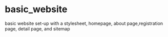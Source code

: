 # basic_website
basic website set-up with a stylesheet, homepage, about page,registration page, detail page, and sitemap
